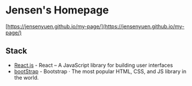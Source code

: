 # Jensen's Homepage

[https://jensenyuen.github.io/my-page/](https://jensenyuen.github.io/my-page/)

## Stack

- [React.js](https://reactjs.org/) - React – A JavaScript library for building user interfaces
- [bootStrap](https://getbootstrap.com/) - Bootstrap · The most popular HTML, CSS, and JS library in the world.

